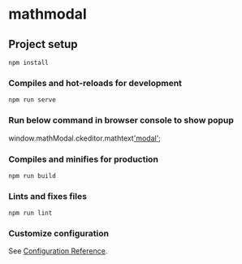 # mathmodal

## Project setup
```
npm install
```

### Compiles and hot-reloads for development
```
npm run serve
```

### Run below command in browser console to show popup
window.mathModal.ckeditor.mathtext['modal']('');

### Compiles and minifies for production
```
npm run build
```

### Lints and fixes files
```
npm run lint
```

### Customize configuration
See [Configuration Reference](https://cli.vuejs.org/config/).
